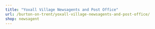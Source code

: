 ```yaml
---
title: "Yoxall Village Newsagents and Post Office"
url: /burton-on-trent/yoxall-village-newsagents-and-post-office/
shop: newsagent
---
```

